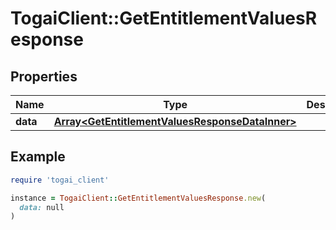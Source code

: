 # TogaiClient::GetEntitlementValuesResponse

## Properties

| Name | Type | Description | Notes |
| ---- | ---- | ----------- | ----- |
| **data** | [**Array&lt;GetEntitlementValuesResponseDataInner&gt;**](GetEntitlementValuesResponseDataInner.md) |  |  |

## Example

```ruby
require 'togai_client'

instance = TogaiClient::GetEntitlementValuesResponse.new(
  data: null
)
```

